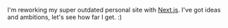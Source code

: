 I'm reworking my super outdated personal site with [Next.js](https://nextjs.org/learn). I've got ideas and ambitions, let's see how far I get. :)